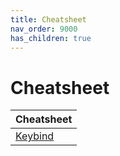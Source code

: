 ```yaml
---
title: Cheatsheet
nav_order: 9000
has_children: true
---
```



# Cheatsheet

| Cheatsheet |
| ----- |
| [Keybind](https://samwhelp.github.io/manjaro-xfce-adjustment/read/cheatsheet/keybind.html) |
